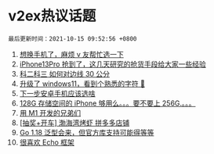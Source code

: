 # v2ex热议话题

`最后更新时间：2021-10-15 09:52:56 +0800`

1. [想换手机了，麻烦 v 友帮忙选一下](https://www.v2ex.com/t/807723)
1. [iPhone13Pro 抢到了，这几天研究的抢货手段给大家一些经验](https://www.v2ex.com/t/807729)
1. [科二科三 如何对边线 30 公分](https://www.v2ex.com/t/807755)
1. [升级了 windows11，看到个熟悉的字符 🤣](https://www.v2ex.com/t/807720)
1. [下一步安卓手机应该选啥](https://www.v2ex.com/t/807832)
1. [128G 存储空间的 iPhone 够用么。。。要不要上 256G.。。。](https://www.v2ex.com/t/807772)
1. [用 M1 开发的兄弟们](https://www.v2ex.com/t/807782)
1. [[抽奖+开车] 渤海湾烤虾 拼多多店铺](https://www.v2ex.com/t/807809)
1. [Go 1.18 泛型会来，但官方库支持可能得等等](https://www.v2ex.com/t/807840)
1. [很喜欢 Echo 框架](https://www.v2ex.com/t/807866)

